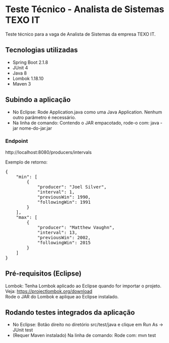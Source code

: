 # Teste Técnico - Analista de Sistemas TEXO IT

Teste técnico para a vaga de Analista de Sistemas da empresa TEXO IT.


## Tecnologias utilizadas

- Spring Boot 2.1.8
- JUnit 4
- Java 8
- Lombok 1.18.10
- Maven 3

Subindo a aplicação
---------------

- No Eclipse: Rode Application.java como uma Java Application. Nenhum outro parâmetro é necessário.
- Na linha de comando: Contendo o JAR empacotado, rode-o com: java -jar nome-do-jar.jar  

### Endpoint

http://localhost:8080/producers/intervals

Exemplo de retorno:
<pre>
{
    "min": [
        {
            "producer": "Joel Silver",
            "interval": 1,
            "previousWin": 1990,
            "followingWin": 1991
        }
    ],
    "max": [
        {
            "producer": "Matthew Vaughn",
            "interval": 13,
            "previousWin": 2002,
            "followingWin": 2015
        }
    ]
}
</pre>




Pré-requisitos (Eclipse)
--------------- 

Lombok:
Tenha Lombok aplicado ao Eclipse quando for importar o projeto. Veja: https://projectlombok.org/download  
Rode o JAR do Lombok e aplique ao Eclipse instalado.



Rodando testes integrados da aplicação
--------------- 
 
 - No Eclipse: Botão direito no diretório src/test/java e clique em Run As -> JUnit test  
 - (Requer Maven instalado) Na linha de comando: Rode com: mvn test 
